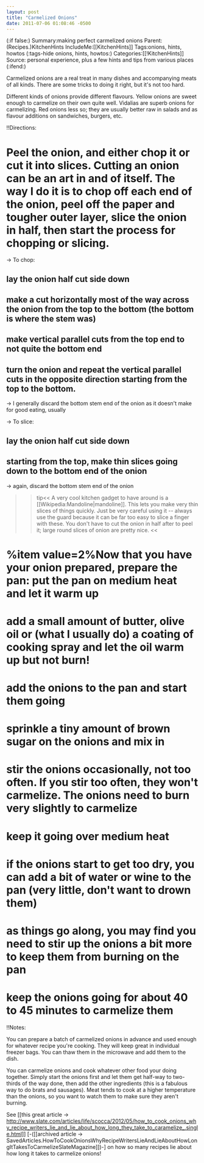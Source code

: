 ```yaml
---
layout: post
title: "Carmelized Onions"
date: 2011-07-06 01:08:46 -0500
---
```

(:if false:)
Summary:making perfect carmelized onions
Parent:(Recipes.)KitchenHints
IncludeMe:[[KitchenHints]]
Tags:onions, hints, howtos
(:tags-hide onions, hints, howtos:)
Categories:[[!KitchenHints]]
Source: personal experience, plus a few hints and tips from various places
(:ifend:)


Carmelized onions are a real treat in many dishes and accompanying meats of all kinds. There are some tricks to doing it right, but it's not too hard.

Different kinds of onions provide different flavours. Yellow onions are sweet enough to carmelize on their own quite well. Vidalias are superb onions for carmelizing. Red onions less so; they are usually better raw in salads and as flavour additions on sandwiches, burgers, etc.

!!Directions:

# Peel the onion, and either chop it or cut it into slices. Cutting an onion can be an art in and of itself. The way I do it is to chop off each end of the onion, peel off the paper and tougher outer layer, slice the onion in half, then start the process for chopping or slicing.

-> To chop:
## lay the onion half cut side down
## make a cut horizontally most of the way across the onion from the top to the bottom (the bottom is where the stem was)
## make vertical parallel cuts from the top end to not quite the bottom end
## turn the onion and repeat the vertical parallel cuts in the opposite direction starting from the top to the bottom.
-> I generally discard the bottom stem end of the onion as it doesn't make for good eating, usually

-> To slice:
## lay the onion half cut side down
## starting from the top, make thin slices going down to the bottom end of the onion
-> again, discard the bottom stem end of the onion

>>tip<<
A very cool kitchen gadget to have around is a [[Wikipedia:Mandoline|mandoline]]. This lets you make very thin slices of things quickly. Just be very careful using it -- always use the guard because it can be far too easy to slice a finger with these. You don't have to cut the onion in half after to peel it; large round slices of onion are pretty nice.
>><<

# %item value=2%Now that you have your onion prepared, prepare the pan: put the pan on medium heat and let it warm up

# add a small amount of butter, olive oil or (what I usually do) a coating of cooking spray and let the oil warm up but not burn!

# add the onions to the pan and start them going

# sprinkle a tiny amount of brown sugar on the onions and mix in

# stir the onions occasionally, not too often. If you stir too often, they won't carmelize. The onions need to burn very slightly to carmelize

# keep it going over medium heat

# if the onions start to get too dry, you can add a bit of water or wine to the pan (very little, don't want to drown them)

# as things go along, you may find you need to stir up the onions a bit more to keep them from burning on the pan

# keep the onions going for about 40 to 45 minutes to carmelize them

!!Notes:

You can prepare a batch of carmelized onions in advance and used enough for whatever recipe you're cooking. They will keep great in individual freezer bags. You can thaw them in the microwave and add them to the dish.

You can carmelize onions and cook whatever other food your doing together. Simply start the onions first and let them get half-way to two-thirds of the way done, then add the other ingredients (this is a fabulous way to do brats and sausages). Meat tends to cook at a higher temperature than the onions, so you want to watch them to make sure they aren't burning.

See [[this great article -> http://www.slate.com/articles/life/scocca/2012/05/how_to_cook_onions_why_recipe_writers_lie_and_lie_about_how_long_they_take_to_caramelize_.single.html]] [-([[archived article -> SavedArticles.HowToCookOnionsWhyRecipeWritersLieAndLieAboutHowLongItTakesToCarmelizeSlateMagazine]])-] on how so many recipes lie about how long it takes to carmelize onions!
